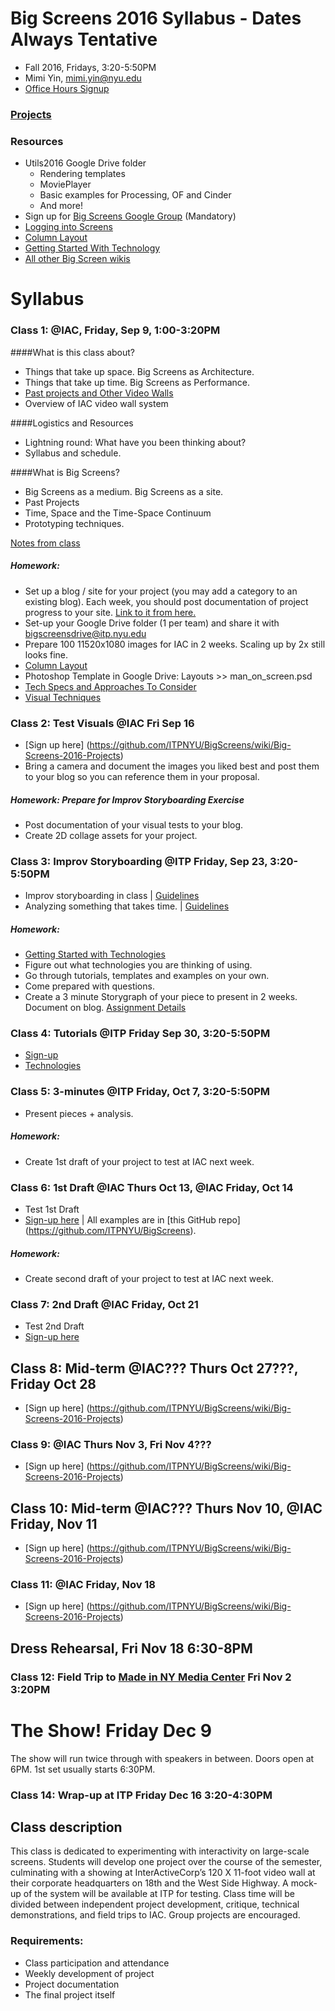 # Big Screens 2016 Syllabus - Dates Always Tentative

- Fall 2016, Fridays, 3:20-5:50PM
- Mimi Yin, mimi.yin@nyu.edu
- [Office Hours Signup](https://itp.nyu.edu/inwiki/Signup/Mimi)

### [Projects](https://github.com/ITPNYU/BigScreens/wiki/Big-Screens-2016-Projects)

### Resources
- Utils2016 Google Drive folder
   - Rendering templates
   - MoviePlayer
   - Basic examples for Processing, OF and Cinder
   - And more!
- Sign up for [Big Screens Google Group](https://groups.google.com/a/itp.nyu.edu/group/bigscreens/) (Mandatory)
- [Logging into Screens](http://itp.nyu.edu/varwiki/BigScreens/LoggingIntoScreens)
- [Column Layout](http://itp.nyu.edu/varwiki/BigScreens/Columns)
- [Getting Started With Technology](https://github.com/ITPNYU/BigScreens/wiki/Get-Started-With-Technology)
- [All other Big Screen wikis](http://itp.nyu.edu/varwiki/BigScreens/BigScreens)

# Syllabus

### Class 1: @IAC, Friday, Sep 9, 1:00-3:20PM

####What is this class about?
- Things that take up space. Big Screens as Architecture.
- Things that take up time. Big Screens as Performance.
- [Past projects and Other Video Walls](http://itp.nyu.edu/varwiki/BigScreens/TheOthers)
- Overview of IAC video wall system

####Logistics and Resources
- Lightning round: What have you been thinking about?
- Syllabus and schedule.

####What is Big Screens? 
- Big Screens as a medium. Big Screens as a site.
- Past Projects
- Time, Space and the Time-Space Continuum
- Prototyping techniques.

[Notes from class](https://github.com/ITPNYU/BigScreens/wiki/Big-Screens-2016-Week-1-Notes)

##### Homework: 
- Set up a blog / site for your project (you may add a category to an existing blog). Each week, you should post documentation of project progress to your site. [Link to it from here.](https://github.com/ITPNYU/BigScreens/wiki/Big-Screens-2016-Projects)
- Set-up your Google Drive folder (1 per team) and share it with bigscreensdrive@itp.nyu.edu
- Prepare 100 11520x1080 images for IAC in 2 weeks. Scaling up by 2x still looks fine.
- [Column Layout](http://itp.nyu.edu/varwiki/BigScreens/Columns)
- Photoshop Template in Google Drive: Layouts >> man_on_screen.psd
- [Tech Specs and Approaches To Consider](https://github.com/ITPNYU/BigScreens/wiki/100-Images:-Approaches-To-Consider)
- [Visual Techniques](https://github.com/ITPNYU/BigScreens/wiki/VISUALS)

### Class 2: Test Visuals @IAC Fri Sep 16
- [Sign up here] (https://github.com/ITPNYU/BigScreens/wiki/Big-Screens-2016-Projects)
- Bring a camera and document the images you liked best and post them to your blog so you can reference them in your proposal.

##### Homework: Prepare for Improv Storyboarding Exercise
- Post documentation of your visual tests to your blog.
- Create 2D collage assets for your project.

### Class 3: Improv Storyboarding @ITP Friday, Sep 23, 3:20-5:50PM
- Improv storyboarding in class | [Guidelines](https://github.com/ITPNYU/BigScreens/wiki/Structure-for-Improv-Storyboarding)
- Analyzing something that takes time. | [Guidelines](https://github.com/ITPNYU/BigScreens/wiki/Analysis-Assignment)

##### Homework: 
- [Getting Started with Technologies](https://github.com/ITPNYU/BigScreens/wiki/Get-Started-With-Technology)
- Figure out what technologies you are thinking of using.
- Go through tutorials, templates and examples on your own. 
- Come prepared with questions.
- Create a 3 minute Storygraph of your piece to present in 2 weeks. Document on blog. [Assignment Details](https://github.com/ITPNYU/BigScreens/wiki/Storygraph-Assignment)

### Class 4: Tutorials @ITP Friday Sep 30, 3:20-5:50PM
- [Sign-up](https://github.com/ITPNYU/BigScreens/wiki/Big-Screens-2016-Projects)
- [Technologies](https://github.com/ITPNYU/BigScreens/wiki/Get-Started-With-Technology)

### Class 5: 3-minutes @ITP Friday, Oct 7, 3:20-5:50PM
- Present pieces + analysis.

##### Homework: 
- Create 1st draft of your project to test at IAC next week.

### Class 6: 1st Draft @IAC Thurs Oct 13, @IAC Friday, Oct 14
- Test 1st Draft
- [Sign-up here](https://github.com/ITPNYU/BigScreens/wiki/Big-Screens-2016-Projects) | All examples are in [this GitHub repo] (https://github.com/ITPNYU/BigScreens).

##### Homework: 
- Create second draft of your project to test at IAC next week.

### Class 7: 2nd Draft @IAC Friday, Oct 21
- Test 2nd Draft
- [Sign-up here](https://github.com/ITPNYU/BigScreens/wiki/Big-Screens-2016-Projects)

## Class 8: Mid-term @IAC??? Thurs Oct 27???, Friday Oct 28 
- [Sign up here] (https://github.com/ITPNYU/BigScreens/wiki/Big-Screens-2016-Projects)

### Class 9: @IAC Thurs Nov 3, Fri Nov 4???
- [Sign up here] (https://github.com/ITPNYU/BigScreens/wiki/Big-Screens-2016-Projects)

## Class 10: Mid-term @IAC??? Thurs Nov 10, @IAC Friday, Nov 11
- [Sign up here] (https://github.com/ITPNYU/BigScreens/wiki/Big-Screens-2016-Projects)

### Class 11: @IAC Friday, Nov 18 
- [Sign up here] (https://github.com/ITPNYU/BigScreens/wiki/Big-Screens-2016-Projects)

## Dress Rehearsal, Fri Nov 18 6:30-8PM

### Class 12: Field Trip to [Made in NY Media Center](http://nymediacenter.com/) Fri Nov 2 3:20PM

# The Show! Friday Dec 9
The show will run twice through with speakers in between. Doors open at 6PM. 1st set usually starts 6:30PM.

### Class 14: Wrap-up at ITP Friday Dec 16 3:20-4:30PM


## Class description

This class is dedicated to experimenting with interactivity on large-scale screens. Students will develop one project over the course of the semester, culminating with a showing at InterActiveCorp’s 120 X 11-foot video wall at their corporate headquarters on 18th and the West Side Highway. A mock-up of the system will be available at ITP for testing. Class time will be divided between independent project development, critique, technical demonstrations, and field trips to IAC. Group projects are encouraged.

### Requirements:
- Class participation and attendance
- Weekly development of project
- Project documentation
- The final project itself
